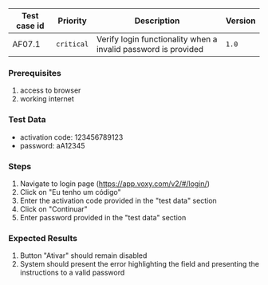 Test case id | Priority | Description | Version
---|---|---|---
AF07.1 | `critical` | Verify login functionality when a invalid password is provided| `1.0`

### Prerequisites
1. access to browser
2. working internet

### Test Data
* activation code: 123456789123
* password: aA12345

### Steps
1. Navigate to login page (https://app.voxy.com/v2/#/login/)
2. Click on "Eu tenho um código"
3. Enter the activation code provided in the "test data" section
4. Click on "Continuar"
5. Enter password provided in the "test data" section

### Expected Results
1. Button "Ativar" should remain disabled
2. System should present the error highlighting the field and presenting the instructions to a valid password
